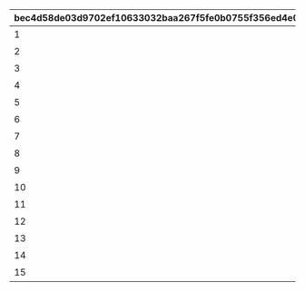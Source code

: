 |bec4d58de03d9702ef10633032baa267f5fe0b0755f356ed4e0d6713cdd89cb7|a128af6d293d28d0450c34c3d10b93b628f9bd5b44153dabb25245a0b9c04851|9c5d81d8876a23155d3977e83c6c630e11b32916d7cd0e7f4ca52cb2799e51c1|7b2c752d29c6492dae9127855df5d837bcfa87c8426fac5504d867fe3edaba25|6ca4ef37ac61a890ac033e3a7522525c5102c96592175d58ed441008472bf287|a30962c942770b12dbd08ecce742403b743e6995d5babeee7a36f794f6a68ad6|9f0fc06f49c2c5e5795267ba45b973005620cb0035a566d7e014c8bf02408a02|4ce8bf35ea7db6c3758b83133ecc96fe41bcff3e262c9c7eba6313f1d63b3f3a|6264834b55139ae11e5296a582cf3246c5f0b42c8a78d9416eb37f0e6488e363|0928c48547a9cbec642a93165aabd623091aeab8e949f02f056f04e84181728c|e18ed5d1a243db30692233ce76784be9ef94c32ce9da222819a867a2dd00451b|aded76b90aef0b89975393d531fa7279b6f062d782a3f144af9ab5302e703704|cef35e71de06e8591ef287a8919a723ca53be0dbd2e682e0a41b7b333616579c|b2654e612ee0a70c596bc6f14f3a92a851f28dd246239038a8ed634b56ba6473|9154c4b0ad849270b0847be678c67a0812b53292f6e9075a8a00552dddbab7c7|fc7f1089bb36af28c46823619cd7c67b0b9423a232c6e47d9783e765da452391|cf8fafc4c838985728e006e65eb69520b8b99615147cb2489f8d3bf81a1072d0|d405b1738429eeb38efd71e629b61a2318efd4821eb6de88a3794d81cd0acfe4|
| --- | --- | --- | --- | --- | --- | --- | --- | --- | --- | --- | --- | --- | --- | --- | --- | --- | --- |
|1|2000|在空花大回旋中飞行合计2000m|12|94002|5000|0|0|0|0|0|0|0|0|0|0|0|0|
|2|4000|在空花大回旋中飞行合计4000m|12|94002|10000|0|0|0|0|0|0|0|0|0|0|0|0|
|3|6000|在空花大回旋中飞行合计6000m|12|94002|15000|0|0|0|0|0|0|0|0|0|0|0|0|
|4|8000|在空花大回旋中飞行合计8000m|12|94002|20000|0|0|0|0|0|0|0|0|0|0|0|0|
|5|10000|在空花大回旋中飞行合计10000m|8|91002|50|2|23001|5|0|0|0|0|0|0|0|0|0|
|6|12000|在空花大回旋中飞行合计12000m|12|94002|25000|0|0|0|0|0|0|0|0|0|0|0|0|
|7|14000|在空花大回旋中飞行合计14000m|12|94002|30000|0|0|0|0|0|0|0|0|0|0|0|0|
|8|16000|在空花大回旋中飞行合计16000m|12|94002|35000|0|0|0|0|0|0|0|0|0|0|0|0|
|9|18000|在空花大回旋中飞行合计18000m|12|94002|40000|0|0|0|0|0|0|0|0|0|0|0|0|
|10|20000|在空花大回旋中飞行合计20000m|8|91002|50|2|23001|5|0|0|0|0|0|0|0|0|0|
|11|22000|在空花大回旋中飞行合计22000m|12|94002|55000|0|0|0|0|0|0|0|0|0|0|0|0|
|12|24000|在空花大回旋中飞行合计24000m|12|94002|35000|0|0|0|0|0|0|0|0|0|0|0|0|
|13|26000|在空花大回旋中飞行合计26000m|12|94002|40000|0|0|0|0|0|0|0|0|0|0|0|0|
|14|28000|在空花大回旋中飞行合计28000m|12|94002|45000|0|0|0|0|0|0|0|0|0|0|0|0|
|15|30000|在空花大回旋中飞行合计30000m|7|1405|1|8|91002|150|2|23001|10|0|0|0|0|0|0|
